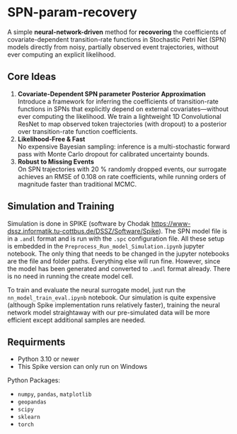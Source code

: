 # SPN-param-recovery

A simple **neural-network-driven** method for **recovering** the coefficients of covariate-dependent transition-rate functions in Stochastic Petri Net (SPN) models directly from noisy, partially observed event trajectories, without ever computing an explicit likelihood.

## Core Ideas

1. **Covariate-Dependent SPN parameter Posterior Approximation**  
Introduce a framework for inferring the coefficients of transition-rate functions in SPNs that explicitly depend on external covariates—without ever computing the likelihood. We train a lightweight 1D Convolutional ResNet to map observed token trajectories (with dropout) to a posterior over transition-rate function coefficients.  
2. **Likelihood-Free & Fast**  
   No expensive Bayesian sampling: inference is a multi-stochastic forward pass with Monte Carlo dropout for calibrated uncertainty bounds.  
3. **Robust to Missing Events**  
   On SPN trajectories with 20 % randomly dropped events, our surrogate achieves an RMSE of 0.108 on rate coefficients, while running orders of magnitude faster than traditional MCMC.  

## Simulation and Training
Simulation is done in SPIKE (software by Chodak https://www-dssz.informatik.tu-cottbus.de/DSSZ/Software/Spike). The SPN model file is in a `.andl` format and is run with the `.spc` configuration file. All these setup is embedded in the `Preprocess_Run_model_Simulation.ipynb` jupyter notebook. The only thing that needs to be changed in the jupyter notebooks are the file and folder paths. Everything else will run fine. However, since the model has been generated and converted to `.andl` format already. There is no need in running the create model cell.

To train and evaluate the neural surrogate model, just run the `nn_model_train_eval.ipynb` notebook. Our simulation is quite expensive (although Spike implementation runs relatively faster), training the neural network model straightaway with our pre-simulated data will be more efficient except additional samples are needed.

## Requirments

- Python 3.10 or newer
- This Spike version can only run on Windows

Python Packages:
- `numpy`, `pandas`, `matplotlib`
- `geopandas`
- `scipy`
- `sklearn`
- `torch`

